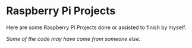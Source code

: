 # Raspberry Pi Projects

Here are some Raspberry Pi Projects done or assisted to finish by myself.  

*Some of the code may have come from someone else.*
